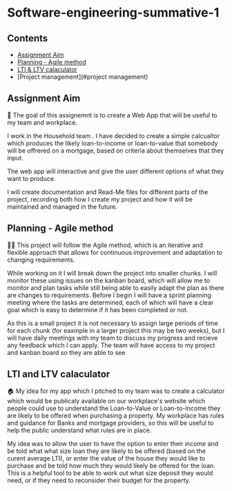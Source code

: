 # Software-engineering-summative-1

## Contents

- [Assignment Aim](#assignment-aim)
- [Planning - Agile method](#planning---agile-method)
- [LTI & LTV calaculator](#lti-and-ltv-calaculator)
- [Project management](#project management)

## Assignment Aim 
🥅 The goal of this assignemnt is to create a Web App that will be useful to my team and workplace.

I work in the Household team . I have decided to create a simple calcualtor which produces the likely loan-to-income or loan-to-value that somebody will be offrered on a mortgage, based on criteria about themselves that they input. 

The web app will interactive and give the user different options of what they want to produce.

I will create documentation and Read-Me files for different parts of the project, recording both how I create my project and how it will be maintained and managed in the future.

## Planning - Agile method
🏃‍♀ This project will follow the Agile method, which is an iterative and flexible approach that allows for continuous improvement and adaptation to changing requirements.

While working on it I will break down the project into smaller chunks. I will monitor these using issues on the kanban board, which will allow me to monitor and plan tasks while still being able to easily adapt the plan as there are changes to requirements. Before I begin I will have a sprint planning meeting where the tasks are determined, each of which will have a clear goal which is easy to determine if it has been completed or not.  

As this is a small project it is not necessary to assign large periods of time for each chunk (for eaxmple in a larger project this may be two weeks), but I will have daily meetings with my team to discuss my progress and recieve any feedback which I can apply. The team will have access to my project and kanban board so they are able to see 

## LTI and LTV calaculator
🏠 My idea for my app which I pitched to my team was to create a calculator which would be publicaly available on our workplace's website which people could use to understand the Loan-to-Value or Loan-to-Income they are likely to be offered when purchasing a property. My workplace has rules and guidance for Banks and mortgage providers, so this will be useful to help the public understand what rules are in place. 

My idea was to allow the user to have the option to enter their income and be told what what size loan they are likely to be offered (based on the curent average LTI), or enter the value of the house they would like to purchase and be told how much they would likely be offered for the loan. This is a helpful tool to be able to work out what size deposit they would need, or if they need to reconsider their budget for the property. 




